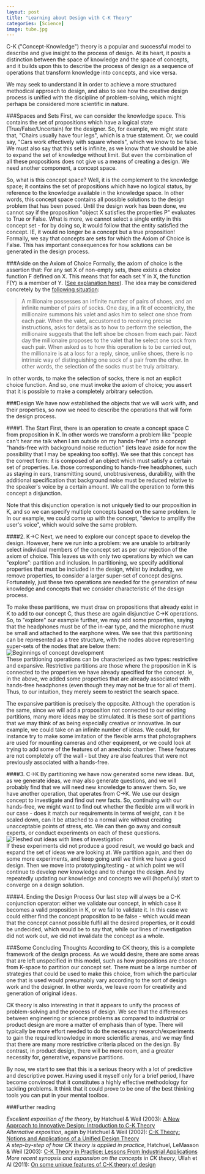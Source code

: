 ```yaml
---
layout: post
title: "Learning about Design with C-K Theory"
categories: [Science]
image: tube.jpg
---
```



C-K ("Concept-Knowledge") theory is a popular and successful model to describe and give insight to the process of design. At its heart, it posits a distinction between the space of knowledge and the space of concepts, and it builds upon this to describe the process of design as a sequence of operations that transform knowledge into concepts, and vice versa.  
  
We may seek to understand it in order to achieve a more structured methodical approach to design, and also to see how the creative design process is unified with the discipline of problem-solving, which might perhaps be considered more scientific in nature.  
<!--more-->

###Spaces and Sets
First, we can consider the knowledge space. This contains the set of propositions which have a logical state (True/False/Uncertain) for the designer. So, for example, we might state that, "Chairs usually have four legs", which is a true statement. Or, we could say, "Cars work effectively with square wheels", which we know to be false. We must also say that this set is infinite, as we know that we should be able to expand the set of knowledge without limit. But even the combination of all these propositions does not give us a means of creating a design. We need another component, a concept space.  
  
So, what is this concept space? Well, it is the complement to the knowledge space; it contains the set of propositions which have no logical status, by reference to the knowledge available in the knowledge space. In other words, this concept space contains all possible solutions to the design problem that has been posed. Until the design work has been done, we cannot say if the proposition "object X satisfies the properties P" evaluates to True or False. What is more, we cannot  select a single entity in this concept set - for by doing so, it would follow that the entity satisfied the concept. IE, it would no longer be a concept but a true proposition! Formally, we say that concepts are sets for which the Axiom of Choice is False. This has important consequences for how solutions can be generated in the design process.  
  
###Aside on the Axiom of Choice
Formally, the axiom of choice is the assertion that: 
    For any set X of non-empty sets, there exists a choice function F defined on X. This means that for each set Y in X, the function F(Y) is a member of Y. 
([See explanation here](http://www.math.vanderbilt.edu/~schectex/ccc/choice.html)). The idea may be considered concretely by the [following situation]( http://plato.stanford.edu/entries/axiom-choice/notes.html):

> A millionaire possesses an infinite number of pairs of shoes, and an infinite number of pairs of socks. One day, in a fit of eccentricity, the millionaire summons his valet and asks him  to select one shoe from each pair. When the valet, accustomed to receiving precise instructions, asks for details as to how to perform the selection, the millionaire suggests that the 
> left shoe be chosen from each pair. Next day the millionaire proposes to the valet that he select one sock from each pair. When asked as to how this operation is to be carried out, the 
> millionaire is at a loss for a reply, since, unlike shoes, there is no intrinsic way of distinguishing one sock of a pair from the other. In other words, the selection of the socks must  be truly arbitrary. 

In other words, to make the selection of socks, there is not an explicit choice function. And so, one must invoke the axiom of choice; you assert that it is possible to make a completely arbitrary selection.  
  
###Design
We have now established the objects that we will work with, and their properties, so now we need to describe the operations that will form the design process.  

####1. The Start
First, there is an operation to create a concept space C from  proposition in K. In other words we transform a problem like "people can't hear me talk when I am outside on my hands-free" into a concept "hands-free with background noise reduction" (lets leave aside for now the possibility that I may be speaking too softly). We see that this concept has the correct form: it is composed of an object which must satisfy a certain set of properties. I.e. those corresponding to hands-free headphones, such as staying in ears, transmitting sound, unobtrusiveness, durability, with the additional specification that background noise must be reduced relative to the speaker's voice by a certain amount. We call the operation to form this concept a disjunction.  
  
Note that this disjunction operation is not uniquely tied to our proposition in K, and so we can specify multiple concepts based on the same problem. Ie In our example, we could come up with the concept, "device to amplify the user's voice", which would solve the same problem.  
  
####2. K->C
Next, we need to explore our concept space to develop the design. However, here we run into a problem: we are unable to arbitrarily select individual members of the concept set as per our rejection of the axiom of choice. This leaves us with only two operations by which we can "explore": partition and inclusion. In partitioning, we specify additional properties that must be included in the design, whilst by including, we remove properties, to consider a larger super-set of concept designs. Fortunately, just these two operations are needed for the generation of new knowledge and concepts that we consider characteristic of the design process.  
  
To make these partitions, we must draw on propositions that already exist in K to add to our concept C, thus these are again disjunctive C->K operations. So, to "explore" our example further, we may add some properties, saying that the headphones must be of the in-ear type, and the microphone must be small and attached to the earphone wires. We see that this partitioning can be represented as a tree structure, with the nodes above representing super-sets of the nodes that are below them:  
![Beginnings of concept development](/blog/img/CK-simple.jpg)  
These partitioning operations can be characterized as two types: restrictive and expansive. Restrictive partitions are those where the proposition in K is connected to the properties we have already specified for the concept. Ie, in the above, we added some properties that are already associated with hands-free headphones (even though they may not be true for all of them). Thus, to our intuition, they merely seem to restrict the search space.  
  
The expansive partition is precisely the opposite. Although the operation is the same, since we will add a proposition not connected to our existing partitions, many more ideas may be stimulated. It is these sort of partitions that we may think of as being especially creative or innovative. In our example, we could take on an infinite number of ideas. We could, for instance try to make some imitation of the flexible arms that photographers are used for mounting cameras and other equipment, or we could look at trying to add some of the features of an anechoic chamber. These features are not completely off the wall - but they are also features that were not previously associated with a hands-free.  
  
####3. C->K 
By partitioning we have now generated some new ideas. But, as we generate ideas, we may also generate questions, and we will probably find that we will need new knowledge to answer them. So, we have another operation, that operates from C->K. We use our design concept to investigate and find out new facts. So, continuing with our hands-free, we might want to find out whether the flexible arm will work in our case - does it match our requirements in terms of weight, can it be scaled down, can it be attached to a normal wire without creating unacceptable points of stress, etc. We can then go away and consult experts, or conduct experiments on each of these questions.
![Fleshed out ideas with lines of investigation](/blog/img/CK-investigations.jpg)  
If these experiments did not produce a good result, we would go back and expand the set of ideas we are looking at. We partition again, and then do some more experiments, and keep going until we think we have a good design. Then we move into prototyping/testing - at which point we will continue to develop new knowledge and to change the design. And by repeatedly updating our knowledge and concepts we will (hopefully) start to converge on a design solution.  
  
####4. Ending the Design Process
Our last step will always be a C-K conjunction operator: either we validate our concept, in which case it becomes a valid proposition in K, or we fail to validate it. In this case we could either find the concept proposition to be false - which would mean that the concept cannot possible fulfil all the desired properties, or it could be undecided, which would be to say that, while our lines of investigation did not work out, we did not invalidate the concept as a whole.  
  
###Some Concluding Thoughts
According to CK theory, this is a complete framework of the design process. As we would desire, there are some areas that are left unspecified in this model, such as how propositions are chosen from K-space to partition our concept set. There must be a large number of strategies that could be used to make this choice, from which the particular one that is used would presumably vary according to the sort of design work and the designer. In other words, we leave room for creativity and generation of original ideas.  
  
CK theory is also interesting in that it appears to unify the process of problem-solving and the process of design. We see that the differences between engineering or science problems as compared to industrial or product design are more a matter of emphasis than of type. There will typically be more effort needed to do the necessary research/experiments to gain the required knowledge in more scientific arenas, and we may find that there are many more restrictive criteria placed on the design. By contrast, in product design, there will be more room, and a greater necessity for, generative, expansive partitions.  
  
By now, we start to see that this is a serious theory with a lot of predictive and descriptive power. Having used it myself only for a brief period, I have become convinced that it constitutes a highly effective methodology for tackling problems. It think that it could prove to be one of the best thinking tools you can put in your mental toolbox.  
  
###Further reading
  
*Excellent exposition of the theory*, by Hatchuel & Weil (2003): [A New Approach to Innovative Design: Introduction to C-K Theory](http://citeseerx.ist.psu.edu/viewdoc/download?doi=10.1.1.107.2301&rep=rep1&type=pdf)  
*Alternative exposition*, again by Hatchuel & Weil (2002): [C-K Theory: Notions and Applications of a Unified Design Theory](http://citeseerx.ist.psu.edu/viewdoc/download?doi=10.1.1.105.5226&rep=rep1&type=pdf)  
*A step-by-step of how CK theory is applied in practice*, Hatchuel, LeMasson & Weil (2003): [C-K Theory in Practice: Lessons From Industrial Applications](https://www.google.co.uk/url?sa=t&rct=j&q=&esrc=s&source=web&cd=5&cad=rja&ved=0CF0QFjAE&url=http%3A%2F%2Fm.designsociety.org%2Fdownload-publication%2F19760%2Fc-k_theory_in_practice_lessons_from_industrial_applications&ei=icnwUbSPI8alO8HygbAF&usg=AFQjCNHIqglSQPogtu1axOaWuOP6JV-IAg&sig2=3NvUhx-n0WBsG9vvIIecGQ&bvm=bv.49784469,d.ZWU)  
*More recent synopsis and expansion on the concepts in CK theory*, Ullah et Al (2011): <a href="https://www.google.co.uk/url?sa=t&rct=j&q=&esrc=s&source=web&cd=2&ved=0CDYQFjAB&url=http%3A%2F%2Fwww.researchgate.net%2Fpublication%2F224860049_Rashid_M.M._Ullah_A.M.M.S._Tamaki_J._and_Kubo_A_(2010)._A_Kano_Model_based_Computer_System_for_Respondents_determination_Customer_Needs_Analysis_for_Product_development_Aspects_Management_Science_and_Engineering_Vol.4_(4)_pp.70-74._2010_(Canada%2Ffile%2F9fcfd4fa10339ed71e.pdf&ei=1cnwUYPDKMWUO9ubgbgI&usg=AFQjCNHIqr8v_kfIiYp5fuGdAMbp94IPcA&sig2=SxfvtbsSN9EdpATzHZLDBA">On some unique features of C-K theory of design</a>
